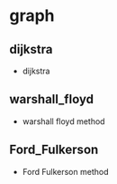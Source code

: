 # graph
## dijkstra
  - dijkstra

## warshall_floyd
  - warshall floyd method

## Ford_Fulkerson
  - Ford Fulkerson method
